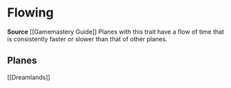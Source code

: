 ﻿---
id: '277'
name: Flowing
rarity: Common
source: '[[DATABASE/source/Gamemastery Guide|Gamemastery Guide]]'
trait:
- Flowing
type: Trait

---
# Flowing

**Source** [[Gamemastery Guide]]
Planes with this trait have a flow of time that is consistently faster or slower than that of other planes.

## Planes

[[Dreamlands]]